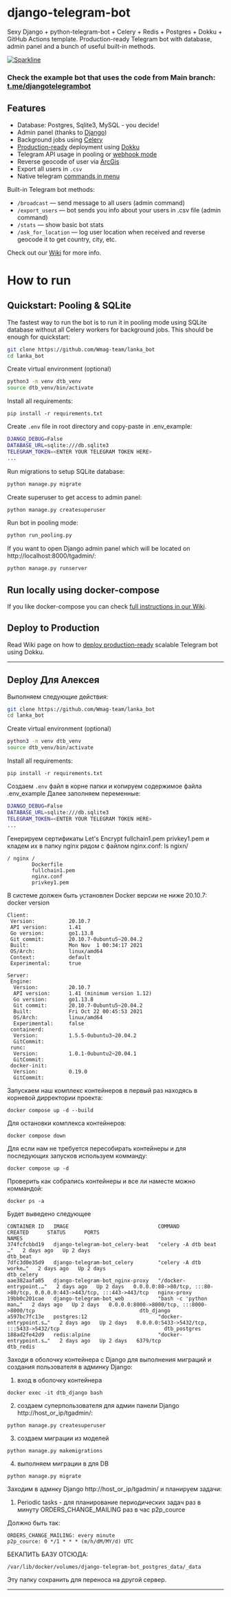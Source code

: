 # django-telegram-bot
Sexy Django + python-telegram-bot + Celery + Redis + Postgres + Dokku + GitHub Actions template. Production-ready Telegram bot with database, admin panel and a bunch of useful built-in methods.

[![Sparkline](https://stars.medv.io/Naereen/badges.svg)](https://stars.medv.io/Naereen/badges)


### Check the example bot that uses the code from Main branch: [t.me/djangotelegrambot](https://t.me/djangotelegrambot)

## Features

* Database: Postgres, Sqlite3, MySQL - you decide!
* Admin panel (thanks to [Django](https://docs.djangoproject.com/en/3.1/intro/tutorial01/))
* Background jobs using [Celery](https://docs.celeryproject.org/en/stable/)
* [Production-ready](https://github.com/ohld/django-telegram-bot/wiki/Production-Deployment-using-Dokku) deployment using [Dokku](https://dokku.com)
* Telegram API usage in pooling or [webhook mode](https://core.telegram.org/bots/api#setwebhook)
* Reverse geocode of user via [ArcGis](https://www.arcgis.com/)
* Export all users in `.csv`
* Native telegram [commands in menu](https://github.com/ohld/django-telegram-bot/blob/main/.github/imgs/bot_commands_example.jpg)

Built-in Telegram bot methods:
* `/broadcast` — send message to all users (admin command)
* `/export_users` — bot sends you info about your users in .csv file (admin command)
* `/stats` — show basic bot stats 
* `/ask_for_location` — log user location when received and reverse geocode it to get country, city, etc.

Check out our [Wiki](https://github.com/ohld/django-telegram-bot/wiki) for more info.

# How to run

## Quickstart: Pooling & SQLite

The fastest way to run the bot is to run it in pooling mode using SQLite database without all Celery workers for background jobs. This should be enough for quickstart:

``` bash
git clone https://github.com/Wmag-team/lanka_bot
cd lanka_bot
```

Create virtual environment (optional)
``` bash
python3 -m venv dtb_venv
source dtb_venv/bin/activate
```

Install all requirements:
```
pip install -r requirements.txt
```

Create `.env` file in root directory and copy-paste in .env_example:
``` bash 
DJANGO_DEBUG=False
DATABASE_URL=sqlite:///db.sqlite3
TELEGRAM_TOKEN=<ENTER YOUR TELEGRAM TOKEN HERE>
...
```

Run migrations to setup SQLite database:
``` bash
python manage.py migrate
```

Create superuser to get access to admin panel:
``` bash
python manage.py createsuperuser
```

Run bot in pooling mode:
``` bash
python run_pooling.py 
```

If you want to open Django admin panel which will be located on http://localhost:8000/tgadmin/:
``` bash
python manage.py runserver
```

## Run locally using docker-compose

If you like docker-compose you can check [full instructions in our Wiki](https://github.com/ohld/django-telegram-bot/wiki/Run-locally-using-Docker-compose).

## Deploy to Production 

Read Wiki page on how to [deploy production-ready](https://github.com/ohld/django-telegram-bot/wiki/Production-Deployment-using-Dokku) scalable Telegram bot using Dokku.

----


##  Deploy Для Алексея

Выполняем следующие действия:

``` bash
git clone https://github.com/Wmag-team/lanka_bot
cd lanka_bot
```

Create virtual environment (optional)
``` bash
python3 -m venv dtb_venv
source dtb_venv/bin/activate
```

Install all requirements:
```
pip install -r requirements.txt
```

Создаем `.env` файл в корне папки и копируем содержимое файла .env_example 
Далее заполняем переменные:
``` bash 
DJANGO_DEBUG=False
DATABASE_URL=sqlite:///db.sqlite3
TELEGRAM_TOKEN=<ENTER YOUR TELEGRAM TOKEN HERE>
...
```

Генерируем сертификаты Let's Encrypt fullchain1.pem privkey1.pem и кладем их в папку nginx рядом с файлом nginx.conf:
ls ngixn/
```
/ nginx /
        Dockerfile
        fullchain1.pem
        nginx.conf
        privkey1.pem
```

В системе должен быть установлен Docker версии не ниже 20.10.7:
docker version
```
Client:
 Version:           20.10.7
 API version:       1.41
 Go version:        go1.13.8
 Git commit:        20.10.7-0ubuntu5~20.04.2
 Built:             Mon Nov  1 00:34:17 2021
 OS/Arch:           linux/amd64
 Context:           default
 Experimental:      true

Server:
 Engine:
  Version:          20.10.7
  API version:      1.41 (minimum version 1.12)
  Go version:       go1.13.8
  Git commit:       20.10.7-0ubuntu5~20.04.2
  Built:            Fri Oct 22 00:45:53 2021
  OS/Arch:          linux/amd64
  Experimental:     false
 containerd:
  Version:          1.5.5-0ubuntu3~20.04.2
  GitCommit:        
 runc:
  Version:          1.0.1-0ubuntu2~20.04.1
  GitCommit:        
 docker-init:
  Version:          0.19.0
  GitCommit:  
```

Запускаем наш комплекс контейнеров в первый раз находясь в корневой дирректории проекта:
```
docker compose up -d --build
```

Для остановки комплекса контейнеров:
```
docker compose down
```

Для если нам не требуется пересобирать контейнеры и для последующих запусков используем комманду:
```
docker compose up -d
```

Проверить как собрались контейнеры и все ли наместе можно коммандой:
```
docker ps -a
```
Будет выведено следующее
```
CONTAINER ID   IMAGE                             COMMAND                  CREATED      STATUS      PORTS                                                                      NAMES
374fcfcbbd19   django-telegram-bot_celery-beat   "celery -A dtb beat …"   2 days ago   Up 2 days                                                                              dtb_beat
7dfc3d0e35d9   django-telegram-bot_celery        "celery -A dtb worke…"   2 days ago   Up 2 days                                                                              dtb_celery
aae382aafa05   django-telegram-bot_nginx-proxy   "/docker-entrypoint.…"   2 days ago   Up 2 days   0.0.0.0:80->80/tcp, :::80->80/tcp, 0.0.0.0:443->443/tcp, :::443->443/tcp   nginx-proxy
19bb0c201cae   django-telegram-bot_web           "bash -c 'python man…"   2 days ago   Up 2 days   0.0.0.0:8000->8000/tcp, :::8000->8000/tcp                                  dtb_django
a597bc7fc13e   postgres:12                       "docker-entrypoint.s…"   2 days ago   Up 2 days   0.0.0.0:5433->5432/tcp, :::5433->5432/tcp                                  dtb_postgres
188ad2fe42d9   redis:alpine                      "docker-entrypoint.s…"   2 days ago   Up 2 days   6379/tcp                                                                   dtb_redis
```


Заходи в оболочку контейнера с Django для выполнения миграций и создания пользователя в админку Django:
1. вход в оболочку контейнера
```
docker exec -it dtb_django bash
```
2. создаем суперпользователя для админ панели Django http://host_or_ip/tgadmin/:
```
python manage.py createsuperuser
```
3. создаем миграции из моделей
```
python manage.py makemigrations
```
4. выполняем миграции в для DB
```
python manage.py migrate
```

Заходим в адмнку Django http://host_or_ip/tgadmin/ и планируем задачи:
1. Periodic tasks - для планирование периодических задач
раз в минуту ORDERS_CHANGE_MAILING
раз в час p2p_cource

Должно быть так:
```
ORDERS_CHANGE_MAILING: every minute
p2p_cource: 0 */1 * * * (m/h/dM/MY/d) UTC
```


БЕКАПИТЬ БАЗУ ОТСЮДА:
```
/var/lib/docker/volumes/django-telegram-bot_postgres_data/_data
```
Эту папку сохранить для переноса на другой сервер.


----
